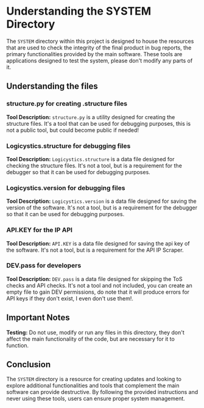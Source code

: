 # Understanding the SYSTEM Directory

The `SYSTEM` directory within this project is designed to house the resources that are used to check the integrity of the final product in bug reports, the primary functionalities provided by the main software. These tools are applications designed to test the system, please don't modify any parts of it.


## Understanding the files

### structure.py for creating .structure files

**Tool Description:** `structure.py` is a utility designed for creating the structure files. It's a tool that can be used for debugging purposes, this is not a public tool, but could become public if needed!

### Logicystics.structure for debugging files

**Tool Description:** `Logicystics.structure` is a data file designed for checking the structure files. It's not a tool, but is a requirement for the debugger so that it can be used for debugging purposes.

### Logicystics.version for debugging files

**Tool Description:** `Logicystics.version` is a data file designed for saving the version of the software. It's not a tool, but is a requirement for the debugger so that it can be used for debugging purposes.

### API.KEY for the IP API

**Tool Description:** `API.KEY` is a data file designed for saving the api key of the software. It's not a tool, but is a requirement for the API IP Scraper.

### DEV.pass for developers

**Tool Description:** `DEV.pass` is a data file designed for skipping the ToS checks and API checks. It's not a tool and not included, you can create an empty file to gain DEV permissions, do note that it will produce errors for API keys if they don't exist, I even don't use them!.


## Important Notes

**Testing:** Do not use, modify or run any files in this directory, they don't affect the main functionality of the code, but are necessary for it to function.

## Conclusion

The `SYSTEM` directory is a resource for creating updates and looking to explore additional functionalities and tools that complement the main software can provide destructive. By following the provided instructions and never using these tools, users can ensure proper system management.
